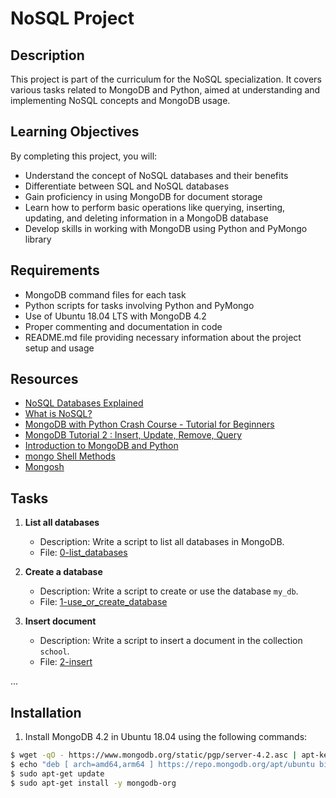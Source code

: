 # NoSQL Project

## Description

This project is part of the curriculum for the NoSQL specialization. It covers various tasks related to MongoDB and Python, aimed at understanding and implementing NoSQL concepts and MongoDB usage.

## Learning Objectives

By completing this project, you will:

- Understand the concept of NoSQL databases and their benefits
- Differentiate between SQL and NoSQL databases
- Gain proficiency in using MongoDB for document storage
- Learn how to perform basic operations like querying, inserting, updating, and deleting information in a MongoDB database
- Develop skills in working with MongoDB using Python and PyMongo library

## Requirements

- MongoDB command files for each task
- Python scripts for tasks involving Python and PyMongo
- Use of Ubuntu 18.04 LTS with MongoDB 4.2
- Proper commenting and documentation in code
- README.md file providing necessary information about the project setup and usage

## Resources

- [NoSQL Databases Explained](#)
- [What is NoSQL?](#)
- [MongoDB with Python Crash Course - Tutorial for Beginners](#)
- [MongoDB Tutorial 2 : Insert, Update, Remove, Query](#)
- [Introduction to MongoDB and Python](#)
- [mongo Shell Methods](#)
- [Mongosh](#)

## Tasks

1. **List all databases**
   - Description: Write a script to list all databases in MongoDB.
   - File: [0-list_databases](./0-list_databases)

2. **Create a database**
   - Description: Write a script to create or use the database `my_db`.
   - File: [1-use_or_create_database](./1-use_or_create_database)

3. **Insert document**
   - Description: Write a script to insert a document in the collection `school`.
   - File: [2-insert](./2-insert)

...

## Installation

1. Install MongoDB 4.2 in Ubuntu 18.04 using the following commands:

```bash
$ wget -qO - https://www.mongodb.org/static/pgp/server-4.2.asc | apt-key add -
$ echo "deb [ arch=amd64,arm64 ] https://repo.mongodb.org/apt/ubuntu bionic/mongodb-org/4.2 multiverse" > /etc/apt/sources.list.d/mongodb-org-4.2.list
$ sudo apt-get update
$ sudo apt-get install -y mongodb-org

